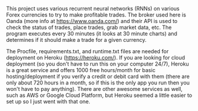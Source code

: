 This project uses various recurrent neural networks (RNNs) on various Forex currencies to try to make profitable trades.  The broker used here is Oanda (more info at https://www.oanda.com/) and their API is used to check the status of trades, place trades, grab market data, etc.  The program executes every 30 minutes (it looks at 30 minute charts) and determines if it should make a trade for a given currency.

The Procfile, requirements.txt, and runtime.txt files are needed for deployment on Heroku (https://heroku.com/).  If you are looking for cloud deployment (so you don't have to run this on your computer 24/7), Heroku is a great service and offers 1000 free hours/month for basic hosting/deployment if you verify a credit or debit card with them (there are only about 720 hours in a month, so if this is the only app you run then you won't have to pay anything).  There are other awesome services as well, such as AWS or Google Cloud Platform, but Heroku seemed a little easier to set up so I just went with that one.
